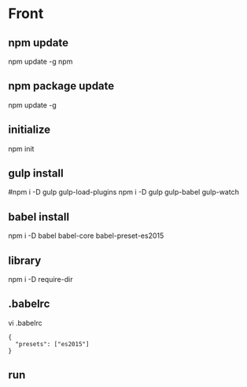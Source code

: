 # Front

## npm update
npm update -g npm

## npm package update
npm update -g

## initialize
npm init

## gulp install
#npm i -D gulp gulp-load-plugins
npm i -D gulp gulp-babel gulp-watch

## babel install
npm i -D babel babel-core babel-preset-es2015

## library
npm i -D require-dir

## .babelrc

vi .babelrc
```
{
  "presets": ["es2015"]
}
```

## run
